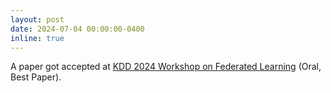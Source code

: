```yaml
---
layout: post
date: 2024-07-04 00:00:00-0400
inline: true
---
```


A paper got accepted at [KDD 2024 Workshop on Federated Learning](https://fedkdd.github.io/) (Oral, Best Paper). 

